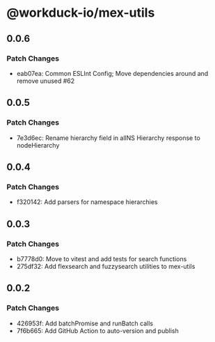 # @workduck-io/mex-utils

## 0.0.6

### Patch Changes

- eab07ea: Common ESLInt Config; Move dependencies around and remove unused #62

## 0.0.5

### Patch Changes

- 7e3d6ec: Rename hierarchy field in allNS Hierarchy response to nodeHierarchy

## 0.0.4

### Patch Changes

- f320142: Add parsers for namespace hierarchies

## 0.0.3

### Patch Changes

- b7778d0: Move to vitest and add tests for search functions
- 275df32: Add flexsearch and fuzzysearch utilities to mex-utils

## 0.0.2

### Patch Changes

- 426953f: Add batchPromise and runBatch calls
- 7f6b665: Add GitHub Action to auto-version and publish
